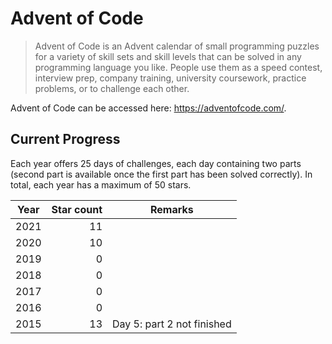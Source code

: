 # Advent of Code
> Advent of Code is an Advent calendar of small programming puzzles for a variety of skill sets and skill levels that can be solved in any programming language you like. People use them as a speed contest, interview prep, company training, university coursework, practice problems, or to challenge each other.

Advent of Code can be accessed here: https://adventofcode.com/.

## Current Progress
Each year offers 25 days of challenges, each day containing two parts (second part is available once the first part has been solved correctly). In total, each year has a maximum of 50 stars.

| Year | Star count | Remarks |
|:--:|-----------:|---------|
| 2021 | 11 |   |
| 2020 | 10 |   |
| 2019 | 0 |   |
| 2018 | 0 |   |
| 2017 | 0 |   |
| 2016 | 0 |   |
| 2015 | 13 | Day 5: part 2 not finished<br> |